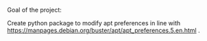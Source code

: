 Goal of the project:

   Create python package to modify apt preferences in line with https://manpages.debian.org/buster/apt/apt_preferences.5.en.html .



  